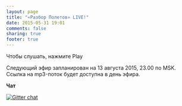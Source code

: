 ```yaml
---
layout: page
title: "«Разбор Полетов» LIVE!"
date: 2015-05-31 19:01
comments: false
sharing: true
footer: true
---
```


Чтобы слушать, нажмите Play 
<!-- http://stardust.wavestreamer.com:8062/live/;stream/1 -->
<audio preload="none">
   <source src="http://volksmusiknetradio.ice.infomaniak.ch/volksmusiknetradio-128.mp3" type="audio/mp3" />
   Your browser does not support the audio tag.
</audio>

Следующий эфир запланирован на 13 августа 2015, 23.00 по MSK.
Ссылка на mp3-поток будет доступна в день эфира.

**Чат**

[![Gitter chat](https://badges.gitter.im/gitterHQ/gitter.png)](https://gitter.im/razbor-poletov/razbor-poletov.github.com)


